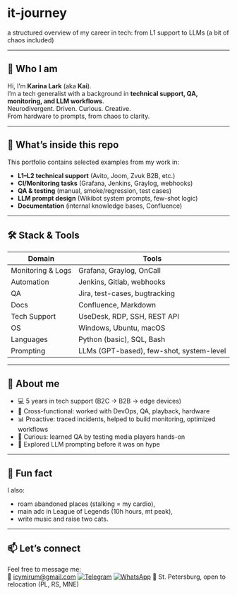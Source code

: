 # it-journey
a structured overview of my career in tech: from L1 support to LLMs (a bit of chaos included)

---

## 👋 Who I am

Hi, I’m **Karina Lark** (aka **Kai**).  
I’m a tech generalist with a background in **technical support, QA, monitoring, and LLM workflows**.  
Neurodivergent. Driven. Curious. Creative.  
From hardware to prompts, from chaos to clarity. 

---

## 🧩 What’s inside this repo

This portfolio contains selected examples from my work in:

- **L1–L2 technical support** (Avito, Joom, Zvuk B2B, etc.)
- **CI/Monitoring tasks** (Grafana, Jenkins, Graylog, webhooks)
- **QA & testing** (manual, smoke/regression, test cases)
- **LLM prompt design** (Wikibot system prompts, few-shot logic)
- **Documentation** (internal knowledge bases, Confluence)

---

## 🛠️ Stack & Tools

| Domain | Tools |
|--------|-------|
| Monitoring & Logs | Grafana, Graylog, OnCall |
| Automation | Jenkins, Gitlab, webhooks |
| QA | Jira, test-cases, bugtracking |
| Docs | Confluence, Markdown |
| Tech Support | UseDesk, RDP, SSH, REST API |
| OS | Windows, Ubuntu, macOS |
| Languages | Python (basic), SQL, Bash |
| Prompting | LLMs (GPT-based), few-shot, system-level |

---

## 🧠 About me

- 💻 5 years in tech support (B2C → B2B → edge devices)
- 🔁 Cross-functional: worked with DevOps, QA, playback, hardware
- 📊 Proactive: traced incidents, helped to build monitoring, optimized workflows
- 🧪 Curious: learned QA by testing media players hands-on
- 🤖 Explored LLM prompting before it was on hype

---

## 🐾 Fun fact

I also:
- roam abandoned places (stalking = my cardio),
- main adc in League of Legends (10h hours, mt peak),
- write music and raise two cats.

---

## 📫 Let’s connect

Feel free to message me:  
📧 icymirum@gmail.com
[![Telegram](https://img.shields.io/badge/Telegram-2CA5E0?style=for-the-badge&logo=telegram&logoColor=white)](https://t.me/hey_lark)
[![WhatsApp](https://img.shields.io/badge/WhatsApp-25D366?style=for-the-badge&logo=whatsapp&logoColor=white)](https://wa.me/79618145193)
📍 St. Petersburg, open to relocation (PL, RS, MNE)  

